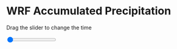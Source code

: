 <h1>WRF Accumulated Precipitation</h1>
<p>Drag the slider to change the time</p>

<div class="slidecontainer">
<input oninput='setImage(this)' class="slider" type="range" min="0" max="41" value="0" step="1" />
<img id='img'/>
</div>

<script>
var img = document.getElementById('img');
var img_array = ['/assets/images/wrf/r_wrfout_d01_2020-02-19_12:00:00.png',
'/assets/images/wrf/r_wrfout_d01_2020-02-19_13:00:00.png',
'/assets/images/wrf/r_wrfout_d01_2020-02-19_14:00:00.png',
'/assets/images/wrf/r_wrfout_d01_2020-02-19_15:00:00.png',
'/assets/images/wrf/r_wrfout_d01_2020-02-19_16:00:00.png',
'/assets/images/wrf/r_wrfout_d01_2020-02-19_17:00:00.png',
'/assets/images/wrf/r_wrfout_d01_2020-02-19_18:00:00.png',
'/assets/images/wrf/r_wrfout_d01_2020-02-19_19:00:00.png',
'/assets/images/wrf/r_wrfout_d01_2020-02-19_20:00:00.png',
'/assets/images/wrf/r_wrfout_d01_2020-02-19_21:00:00.png',
'/assets/images/wrf/r_wrfout_d01_2020-02-19_22:00:00.png',
'/assets/images/wrf/r_wrfout_d01_2020-02-19_23:00:00.png',
'/assets/images/wrf/r_wrfout_d01_2020-02-20_00:00:00.png',
'/assets/images/wrf/r_wrfout_d01_2020-02-20_01:00:00.png',
'/assets/images/wrf/r_wrfout_d01_2020-02-20_02:00:00.png',
'/assets/images/wrf/r_wrfout_d01_2020-02-20_03:00:00.png',
'/assets/images/wrf/r_wrfout_d01_2020-02-20_04:00:00.png',
'/assets/images/wrf/r_wrfout_d01_2020-02-20_05:00:00.png',
'/assets/images/wrf/r_wrfout_d01_2020-02-20_06:00:00.png',
'/assets/images/wrf/r_wrfout_d01_2020-02-20_07:00:00.png',
'/assets/images/wrf/r_wrfout_d01_2020-02-20_08:00:00.png',
'/assets/images/wrf/r_wrfout_d01_2020-02-20_09:00:00.png',
'/assets/images/wrf/r_wrfout_d01_2020-02-20_10:00:00.png',
'/assets/images/wrf/r_wrfout_d01_2020-02-20_11:00:00.png',
'/assets/images/wrf/r_wrfout_d01_2020-02-20_12:00:00.png',
'/assets/images/wrf/r_wrfout_d01_2020-02-20_13:00:00.png',
'/assets/images/wrf/r_wrfout_d01_2020-02-20_14:00:00.png',
'/assets/images/wrf/r_wrfout_d01_2020-02-20_15:00:00.png',
'/assets/images/wrf/r_wrfout_d01_2020-02-20_16:00:00.png',
'/assets/images/wrf/r_wrfout_d01_2020-02-20_17:00:00.png',
'/assets/images/wrf/r_wrfout_d01_2020-02-20_18:00:00.png',
'/assets/images/wrf/r_wrfout_d01_2020-02-20_19:00:00.png',
'/assets/images/wrf/r_wrfout_d01_2020-02-20_20:00:00.png',
'/assets/images/wrf/r_wrfout_d01_2020-02-20_21:00:00.png',
'/assets/images/wrf/r_wrfout_d01_2020-02-20_22:00:00.png',
'/assets/images/wrf/r_wrfout_d01_2020-02-20_23:00:00.png',
'/assets/images/wrf/r_wrfout_d01_2020-02-21_00:00:00.png',
'/assets/images/wrf/r_wrfout_d01_2020-02-21_01:00:00.png',
'/assets/images/wrf/r_wrfout_d01_2020-02-21_02:00:00.png',
'/assets/images/wrf/r_wrfout_d01_2020-02-21_03:00:00.png',
'/assets/images/wrf/r_wrfout_d01_2020-02-21_04:00:00.png',];
function setImage(obj)
{
        var value = obj.value;
        img.src = img_array[value];

}
</script>
